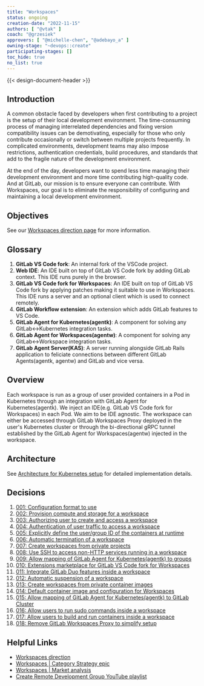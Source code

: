 ```yaml
---
title: "Workspaces"
status: ongoing
creation-date: "2022-11-15"
authors: [ "@vtak" ]
coach: "@grzesiek"
approvers: [ "@michelle-chen", "@adebayo_a" ]
owning-stage: "~devops::create"
participating-stages: []
toc_hide: true
no_list: true
---
```


{{< design-document-header >}}

## Introduction

A common obstacle faced by developers when first contributing to a project is the setup of their local development environment. The time-consuming process of managing interrelated dependencies and fixing version compatibility issues can be demotivating, especially for those who only contribute occasionally or switch between multiple projects frequently. In complicated environments, development teams may also impose restrictions, authentication credentials, build procedures, and standards that add to the fragile nature of the development environment.

At the end of the day, developers want to spend less time managing their development environment and more time contributing high-quality code. And at GitLab, our mission is to ensure everyone can contribute. With Workspaces, our goal is to eliminate the responsibility of configuring and maintaining a local development environment.

## Objectives

See our [Workspaces direction page](https://about.gitlab.com/direction/create/remote_development/workspaces/) for more information.

## Glossary

1. **GitLab VS Code fork**: An internal fork of the VSCode project.
1. **Web IDE**: An IDE built on top of GitLab VS Code fork by adding GitLab context.
This IDE runs purely in the browser.
1. **GitLab VS Code fork for Workspaces**: An IDE built on top of GitLab VS Code fork by applying patches making it suitable to use in Workspaces.
This IDE runs a server and an optional client which is used to connect remotely. 
1. **GitLab Workflow extension**: An extension which adds GitLab features to VS Code.
1. **GitLab Agent for Kubernetes(agentk)**: A component for solving any GitLab<->Kubernetes integration tasks.
1. **GitLab Agent for Workspaces(agentw)**: A component for solving any GitLab<->Workspace integration tasks.
1. **GitLab Agent Server(KAS)**: A server running alongside GitLab Rails application to feliciate connections between different GitLab Agents(agentk, agentw) and GitLab and vice versa.

## Overview

Each workspace is run as a group of user provided containers in a Pod in Kubernetes through an integration with GitLab Agent for Kubernetes(agentk).
We inject an IDE(e.g. GitLab VS Code fork for Workspaces) in each Pod. We aim to be IDE agnostic.
The workspace can either be accessed through GitLab Workspaces Proxy deployed in the user's Kubernetes cluster
or through the bi-directional gRPC tunnel established by the GitLab Agent for Workspaces(agentw)
injected in the workspace.

## Architecture

See [Architecture for Kubernetes setup](./architecture_kubernetes_setup.md) for detailed implementation details.

## Decisions

1. [001: Configuration format to use](./decisions/001_configuration_format_to_use.md)
1. [002: Provision compute and storage for a workspace](./decisions/002_provision_compute_and_storage.md)
1. [003: Authorizing user to create and access a workspace](./decisions/003_authorizing_user_to_create_and_access_workspace.md)
1. [004: Authentication of user traffic to access a workspace](./decisions/004_authentication_of_user_traffic_to_access_workspace.md)
1. [005: Explicitly define the user/group ID of the containers at runtime](./decisions/005_explicitly_set_user_group_id_of_containers.md)
1. [006: Automatic termination of a workspace](./decisions/006_automatic_termination_of_workspace.md)
1. [007: Create workspaces from private projects](./decisions/007_create_workspace_from_private_projects.md)
1. [008: Use SSH to access non-HTTP services running in a workspace](./decisions/008_use_ssh_to_access_non_http_services.md)
1. [009: Allow mapping of GitLab Agent for Kubernetes(agentk) to groups](./decisions/009_allow_mapping_of_agentk_to_groups.md)
1. [010: Extensions marketplace for GitLab VS Code fork for Workspaces](./decisions/010_extensions_marketplace_for_vscode.md)
1. [011: Integrate GitLab Duo features inside a workspace](./decisions/011_integrate_duo_features_inside_workspace.md)
1. [012: Automatic suspension of a workspace](./decisions/012_automatic_suspension_of_workspace.md)
1. [013: Create workspaces from private container images](./decisions/013_create_workspace_from_private_container.md)
1. [014: Default container image and configuration for Workspaces](./decisions/014_default_container_image_and_configuration.md)
1. [015: Allow mapping of GitLab Agent for Kubernetes(agentk) to GitLab Cluster](./decisions/015_allow_mapping_of_agentk_to_gitlab_cluster.md)
1. [016: Allow users to run sudo commands inside a workspace](./decisions/016_allow_users_to_run_sudo_commands.md)
1. [017: Allow users to build and run containers inside a workspace](./decisions/017_allow_users_to_build_and_run_containers.md)
1. [018: Remove GitLab Workspaces Proxy to simplify setup](./decisions/018_remove_gitlab_workspaces_setup.md)

## Helpful Links

- [Workspaces direction](https://about.gitlab.com/direction/create/remote_development/workspaces/)
- [Workspaces | Category Strategy epic](https://gitlab.com/groups/gitlab-org/-/epics/7419)
- [Workspaces | Market analysis](https://gitlab.com/groups/gitlab-org/-/epics/8131)
- [Create Remote Development Group YouTube playlist](https://www.youtube.com/playlist?list=PL05JrBw4t0KrRQhnSYRNh1s1mEUypx67-)
